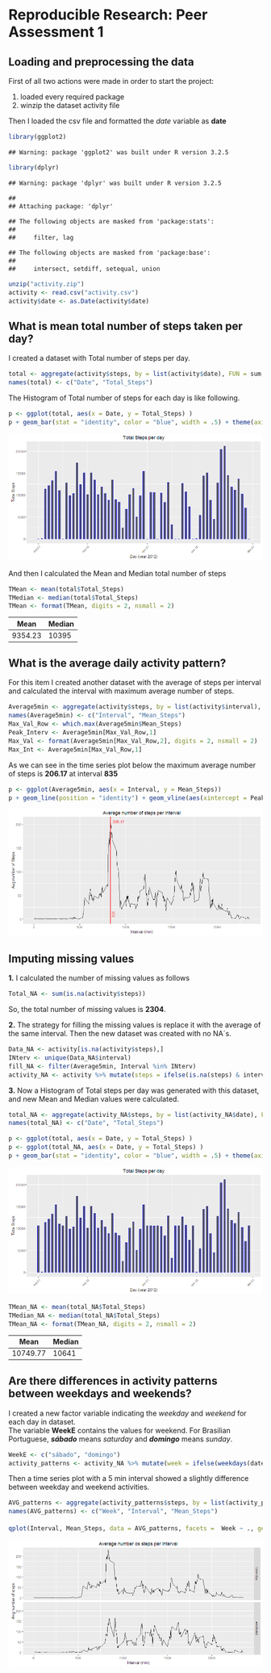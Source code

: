 # Reproducible Research: Peer Assessment 1


## Loading and preprocessing the data

First of all two actions were made in order to start the project: 

1. loaded every required package  
2. winzip the dataset activity file  

Then I loaded the csv file and formatted the *date* variable as **date**  


```r
library(ggplot2)
```

```
## Warning: package 'ggplot2' was built under R version 3.2.5
```

```r
library(dplyr)
```

```
## Warning: package 'dplyr' was built under R version 3.2.5
```

```
## 
## Attaching package: 'dplyr'
```

```
## The following objects are masked from 'package:stats':
## 
##     filter, lag
```

```
## The following objects are masked from 'package:base':
## 
##     intersect, setdiff, setequal, union
```

```r
unzip("activity.zip")
activity <- read.csv("activity.csv")
activity$date <- as.Date(activity$date)
```


## What is mean total number of steps taken per day?

I created a dataset with Total number of steps per day.


```r
total <- aggregate(activity$steps, by = list(activity$date), FUN = sum, na.rm = TRUE)
names(total) <- c("Date", "Total_Steps")
```

The Histogram of Total number of steps for each day is like following.


```r
p <- ggplot(total, aes(x = Date, y = Total_Steps) )
p + geom_bar(stat = "identity", color = "blue", width = .5) + theme(axis.text.x = element_text(angle = 45,hjust = 1, size = 8)) + labs(title = "Total Steps per day", x = "Day (year 2012)", y = "Total Steps")
```

![](PA1_template_files/figure-html/unnamed-chunk-3-1.png)<!-- -->

And then I calculated the Mean and Median total number of steps


```r
TMean <- mean(total$Total_Steps)
TMedian <- median(total$Total_Steps)
TMean <- format(TMean, digits = 2, nsmall = 2)
```

Mean       |  Median
---------- | -------------
9354.23  |  10395


  
## What is the average daily activity pattern?

For this item I created another dataset with the average of steps
per interval and calculated the interval with maximum average number
of steps.


```r
Average5min <- aggregate(activity$steps, by = list(activity$interval), FUN = mean, na.rm = T)
names(Average5min) <- c("Interval", "Mean_Steps")
Max_Val_Row <- which.max(Average5min$Mean_Steps)
Peak_Interv <- Average5min[Max_Val_Row,1]
Max_Val <- format(Average5min[Max_Val_Row,2], digits = 2, nsmall = 2)
Max_Int <- Average5min[Max_Val_Row,1]
```

As we can see in the time series plot below the maximum average number of steps is **206.17** at interval **835**  


```r
p <- ggplot(Average5min, aes(x = Interval, y = Mean_Steps))
p + geom_line(position = "identity") + geom_vline(aes(xintercept = Peak_Interv), color = "red", size = 1) + geom_text(aes(x = Peak_Interv+30, y = 10, label = Max_Int, angle = 90, colour = "red"), show.legend = F) + geom_text(aes(x = Peak_Interv+90, y = as.integer(Max_Val), label = Max_Val, colour = "red"), show.legend = F) + labs(title = "Average number of steps per interval", x = "Interval (min)", y = "Avg number of Steps")
```

![](PA1_template_files/figure-html/unnamed-chunk-6-1.png)<!-- -->
  
  

## Imputing missing values
  
**1.** I calculated the number of missing values as follows


```r
Total_NA <- sum(is.na(activity$steps))
```
  
  So, the total number of missing values is **2304**.    

**2.** The strategy for filling the missing values is replace it with the average of the same interval. Then the new dataset was created with no NA´s.


```r
Data_NA <- activity[is.na(activity$steps),]
INterv <- unique(Data_NA$interval)
fill_NA <- filter(Average5min, Interval %in% INterv)
activity_NA <- activity %>% mutate(steps = ifelse(is.na(steps) & interval %in% fill_NA$Interval, as.integer(fill_NA$Mean_Steps), activity$steps))
```
  
**3.** Now a Histogram of Total steps per day was generated with this dataset, and new Mean and Median values were calculated.
  

```r
total_NA <- aggregate(activity_NA$steps, by = list(activity_NA$date), FUN = sum)
names(total_NA) <- c("Date", "Total_Steps")
```


```r
p <- ggplot(total, aes(x = Date, y = Total_Steps) )
p <- ggplot(total_NA, aes(x = Date, y = Total_Steps) )
p + geom_bar(stat = "identity", color = "blue", width = .5) + theme(axis.text.x = element_text(angle = 45,hjust = 1, size = 8)) + labs(title = "Total Steps per day", x = "Day (year 2012)", y = "Total Steps")
```

![](PA1_template_files/figure-html/histogram-1.png)<!-- -->
  

```r
TMean_NA <- mean(total_NA$Total_Steps)
TMedian_NA <- median(total_NA$Total_Steps)
TMean_NA <- format(TMean_NA, digits = 2, nsmall = 2)
```


Mean       |  Median
---------- | -------------
10749.77  |  10641  




## Are there differences in activity patterns between weekdays and weekends?
  
  
I created a new factor variable indicating the *weekday* and *weekend* for each day in dataset.  
The variable **WeekE** contains the values for weekend. For Brasilian Portuguese, ***sábado*** means *saturday* and ***domingo*** means *sunday*.  



```r
WeekE <- c("sábado", "domingo")
activity_patterns <- activity_NA %>% mutate(week = ifelse(weekdays(date) %in% WeekE, "weekend", "weekday"))
```
  
Then a time series plot with a 5 min interval showed a slightly difference between weekday and weekend activities.  
  

```r
AVG_patterns <- aggregate(activity_patterns$steps, by = list(activity_patterns$week, activity_patterns$interval), FUN = mean)
names(AVG_patterns) <- c("Week", "Interval", "Mean_Steps")

qplot(Interval, Mean_Steps, data = AVG_patterns, facets =  Week ~ ., geom = "line", xlab = "Interval (min)", ylab = "Avg number of steps", main = "Average number os steps per interval")
```

![](PA1_template_files/figure-html/unnamed-chunk-12-1.png)<!-- -->

